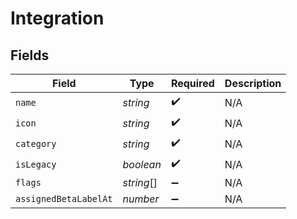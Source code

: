 # Integration


## Fields

| Field                 | Type                  | Required              | Description           |
| --------------------- | --------------------- | --------------------- | --------------------- |
| `name`                | *string*              | :heavy_check_mark:    | N/A                   |
| `icon`                | *string*              | :heavy_check_mark:    | N/A                   |
| `category`            | *string*              | :heavy_check_mark:    | N/A                   |
| `isLegacy`            | *boolean*             | :heavy_check_mark:    | N/A                   |
| `flags`               | *string*[]            | :heavy_minus_sign:    | N/A                   |
| `assignedBetaLabelAt` | *number*              | :heavy_minus_sign:    | N/A                   |